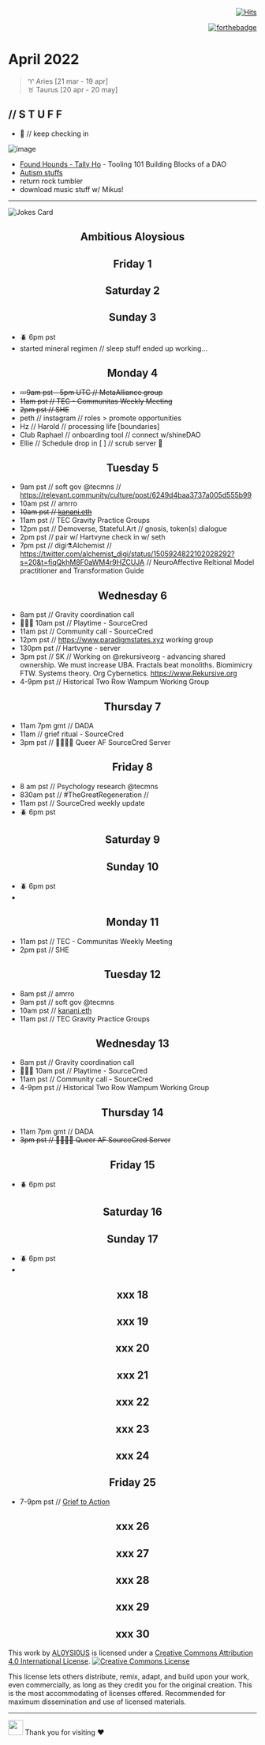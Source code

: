 <div align="right">
  
[![Hits](https://hits.seeyoufarm.com/api/count/incr/badge.svg?url=https%3A%2F%2Fgithub.com%2FUnderground-Railroad%2FmagnificentMammals%2Fblob%2Fmain%2Fdoings%2F4-21.md.md&count_bg=%23F432D8&title_bg=%23555555&icon=macys.svg&icon_color=%23F432D8&title=hits&edge_flat=false)](https://hits.seeyoufarm.com)
 
  [![forthebadge](https://forthebadge.com/images/badges/powered-by-black-magic.svg)](https://forthebadge.com)
  
  
 </div>
 
# April 2022
> ♈ Aries [21 mar - 19 apr] <br>
> ♉ Taurus [20 apr - 20 may]

## // S T U F F
- 🐻 // keep checking in

![image](https://user-images.githubusercontent.com/75811965/161712446-5247dbc4-e380-418b-9f66-97836f123452.png)

- [Found Hounds - Tally Ho](https://zippy-ambert-fd0.notion.site/Found-Hounds-w-Tally-Ho-72536745e4fc4f68bf2d5964bfdcfa59) - Tooling 101 Building Blocks of a DAO
- [Autism stuffs](https://docs.google.com/document/d/e/2PACX-1vTJ2u9-1zLTPMb7DMMaxLOn52Tb-_7bVSv4V4RNz62aA4rOe8r-CPJIsA__4nrdpS1m9Cr61WDjSz7p/pub?fbclid=IwAR1UllwBgViIj3fO2S3d6obGiFLRYb5YOGgDf5u9lJYdXhpnQN0H3NAdjJU)
- return rock tumbler
- download music stuff w/ Mikus!

---


![Jokes Card](https://readme-jokes.vercel.app/api)

<h2 align="center">Ambitious Aloysious</h2>

<h2 align="center"> Friday 1 </h2>
<h2 align="center"> Saturday 2 </h2>
<h2 align="center"> Sunday 3 </h2>

- 🪲 6pm pst 
- started mineral regimen // sleep stuff ended up working...

<h2 align="center"> Monday 4 </h2>

- 💤~~9am pst - 5pm UTC // MetaAlliance group~~<br>
- ~~11am pst // TEC - Communitas Weekly Meeting~~<br>
- ~~2pm pst // SHE~~<br>
- peth // instagram // roles > promote opportunities
- Hz // Harold // processing life [boundaries]
- Club Raphael // onboarding tool // connect w/shineDAO
- Ellie // Schedule drop in [ ] // scrub server 🔭

<h2 align="center"> Tuesday 5 </h2>

- 9am pst // soft gov @tecmns // https://relevant.community/culture/post/6249d4baa3737a005d555b99
- 10am pst // amrro<br>
- ~~10am pst // [kanani.eth](https://github.com/Underground-Railroad/magnificentMammals/blob/main/magnificentMammals/rayKanani.md)~~<br>
- 11am pst // TEC Gravity Practice Groups <br>
- 12pm pst // Demoverse, Stateful.Art // gnosis, token(s) dialogue
- 2pm pst // pair w/ Hartvyne check in w/ seth
- 7pm pst // digi⚗️Alchemist // https://twitter.com/alchemist_digi/status/1505924822102028292?s=20&t=fiqQkhM8F0aWM4r9HZCUJA // NeuroAffective Reltional Model practitioner and Transformation Guide

<h2 align="center"> Wednesday 6 </h2>

- 8am pst // Gravity coordination call<br>
- 🤹🏾‍♂️ 10am pst // Playtime - SourceCred <br>
- 11am pst // Community call - SourceCred
- 12pm pst // https://www.paradigmstates.xyz working group<br>
- 130pm pst // Hartvyne - server
- 3pm pst // SK // Working on @rekursiveorg - advancing shared ownership. We must increase UBA. Fractals beat monoliths. Biomimicry FTW. Systems theory. Org Cybernetics. https://www.Rekursive.org 
- 4-9pm pst // Historical Two Row Wampum Working Group<br>

<h2 align="center"> Thursday 7 </h2>

- 11am 7pm gmt // DADA
- 11am // grief ritual - SourceCred 
- 3pm pst // 🏳️‍⚧️🏳️‍🌈 Queer AF SourceCred Server<br>


<h2 align="center"> Friday 8 </h2>

- 8 am pst // Psychology research @tecmns 
- 830am pst // #TheGreatRegeneration // 
- 11am pst // SourceCred weekly update<br>
- 🪲 6pm pst 

<h2 align="center"> Saturday 9 </h2>
<h2 align="center"> Sunday 10 </h2>

- 🪲 6pm pst 
- 
<h2 align="center"> Monday 11 </h2>

- 11am pst // TEC - Communitas Weekly Meeting<br>
- 2pm pst // SHE<br>


<h2 align="center"> Tuesday 12 </h2>

- 8am pst // amrro<br>
- 9am pst // soft gov @tecmns
- 10am pst // [kanani.eth](https://github.com/Underground-Railroad/magnificentMammals/blob/main/magnificentMammals/rayKanani.md)<br>
- 11am pst // TEC Gravity Practice Groups <br>

<h2 align="center"> Wednesday 13 </h2>

- 8am pst // Gravity coordination call<br>
- 🤹🏾‍♂️ 10am pst // Playtime - SourceCred <br>
- 11am pst // Community call - SourceCred
- 4-9pm pst // Historical Two Row Wampum Working Group<br>

<h2 align="center"> Thursday 14 </h2>

- 11am 7pm gmt // DADA
- ~~3pm pst // 🏳️‍⚧️🏳️‍🌈 Queer AF SourceCred Server~~<br>

<h2 align="center"> Friday 15 </h2>

- 🪲 6pm pst 

<h2 align="center"> Saturday 16 </h2>
<h2 align="center"> Sunday 17 </h2>

- 🪲 6pm pst 
- 
<h2 align="center"> xxx 18 </h2>
<h2 align="center"> xxx 19 </h2>
<h2 align="center"> xxx 20 </h2>
<h2 align="center"> xxx 21 </h2>
<h2 align="center"> xxx 22 </h2>
<h2 align="center"> xxx 23 </h2>
<h2 align="center"> xxx 24 </h2>

<h2 align="center"> Friday 25 </h2>

- 7-9pm pst // [Grief to Action](https://www.gofundme.com/f/ax8zp-grief-to-action?fbclid=IwAR2Xd11uZcW-FAhYbQNYi4_R5nuYR4Ugc7AJSNqoVbfaiiAFZ3i408_lZvI)

<h2 align="center"> xxx 26 </h2>
<h2 align="center"> xxx 27 </h2>
<h2 align="center"> xxx 28 </h2>
<h2 align="center"> xxx 29 </h2>
<h2 align="center"> xxx 30 </h2>

This work by <a xmlns:cc="http://creativecommons.org/ns#" href="https://github.com/AL0YSI0US/" property="cc:attributionName" rel="cc:attributionURL">AL0YSI0US</a> is licensed under a <a rel="license" href="http://creativecommons.org/licenses/by/4.0/">Creative Commons Attribution 4.0 International License</a>. <a rel="license" href="http://creativecommons.org/licenses/by/4.0/"><img alt="Creative Commons License" style="border-width:0" src="https://i.creativecommons.org/l/by/4.0/88x31.png" /></a><br />

This license lets others distribute, remix, adapt, and build upon your work, even commercially, as long as they credit you for the original creation. This is the most accommodating of licenses offered. Recommended for maximum dissemination and use of licensed materials.


---

<img src="https://raw.githubusercontent.com/MartinHeinz/MartinHeinz/master/wave.gif" width="30px"> Thank you for visiting ❤️
